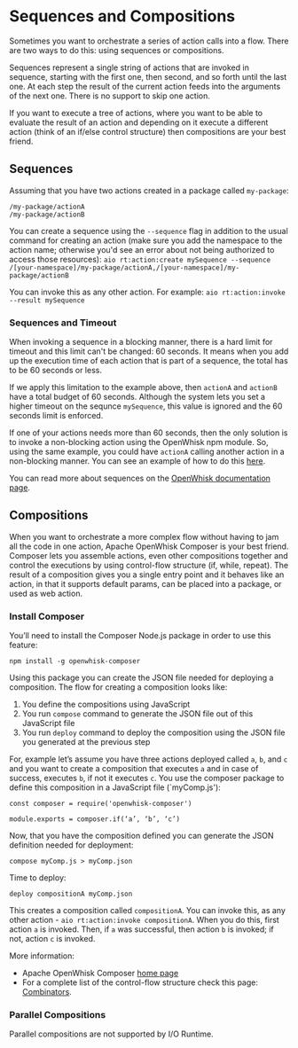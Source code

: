 # Sequences and Compositions

Sometimes you want to orchestrate a series of action calls into a flow. There are two ways to do this: using sequences or compositions.

Sequences represent a single string of actions that are invoked in sequence, starting with the first one, then second, and so forth until the last one. At each step the result of the current action feeds into the arguments of the next one. There is no support to skip one action.

If you want to execute a tree of actions, where you want to be able to evaluate the result of an action and depending on it execute a different action (think of an if/else control structure) then compositions are your best friend.

## Sequences

Assuming that you have two actions created in a package called `my-package`:

```
/my-package/actionA
/my-package/actionB
```

You can create a sequence using the `--sequence` flag in addition to the usual command for creating an action (make sure you add the namespace to the action name; otherwise you'd see an error about not being authorized to access those resources):
`aio rt:action:create mySequence --sequence /[your-namespace]/my-package/actionA,/[your-namespace]/my-package/actionB`

You can invoke this as any other action. For example:
`aio rt:action:invoke --result mySequence`

### Sequences and Timeout

When invoking a sequence in a blocking manner, there is a hard limit for timeout and this limit can't be changed: 60 seconds. It means when you add up the execution time of each action that is part of a sequence, the total has to be 60 seconds or less. 

If we apply this limitation to the example above, then `actionA` and `actionB` have a total budget of 60 seconds. Although the system lets you set a higher timeout on the sequnce `mySequence`, this value is ignored and the 60 seconds limit is enforced.

If one of your actions needs more than 60 seconds, then the only solution is to invoke a non-blocking action using the OpenWhisk npm module. So, using the same example, you could have `actionA` calling another action in a non-blocking manner. You can see an example of how to do this [here](../using/asynchronous-calls.md).

You can read more about sequences on the [OpenWhisk documentation page](https://github.com/apache/incubator-openwhisk/blob/master/docs/actions.md#creating-action-sequences).

## Compositions

When you want to orchestrate a more complex flow without having to jam all the code in one action, Apache OpenWhisk Composer is your best friend. Composer lets you assemble actions, even other compositions together and control the executions by using control-flow structure (if, while, repeat). The result of a composition gives you a single entry point and it behaves like an action, in that it supports default params, can be placed into a package, or used as web action.

### Install Composer

You’ll need to install the Composer Node.js package in order to use this feature:
```
npm install -g openwhisk-composer
```

Using this package you can create the JSON file needed for deploying a composition. The flow for creating a composition looks like:
1.	You define the compositions using JavaScript
2.	You run `compose` command to generate the JSON file out of this JavaScript file
3.	You run `deploy` command to deploy the composition using the JSON file you generated at the previous step

For, example let’s assume you have three actions deployed called `a`, `b`, and `c` and you want to create a composition that executes `a` and in case of success, executes `b`, if not it executes `c`. You use the composer package to define this composition in a JavaScript file (`myComp.js'): 
```
const composer = require('openwhisk-composer')

module.exports = composer.if(‘a’, ‘b’, ‘c’)
```

Now, that you have the composition defined you can generate the JSON definition needed for deployment:
```
compose myComp.js > myComp.json
```

Time to deploy:
```
deploy compositionA myComp.json
```

This creates a composition called `compositionA`. You can invoke this, as any other action - `aio rt:action:invoke compositionA`. When you do this, first action `a` is invoked. Then, if `a` was successful, then action `b` is invoked; if not, action `c` is invoked.

More information:
* Apache OpenWhisk Composer [home page]( https://github.com/apache/incubator-openwhisk-composer)
* For a complete list of the control-flow structure check this page: [Combinators](https://github.com/apache/incubator-openwhisk-composer/blob/master/docs/COMBINATORS.md).

### Parallel Compositions

Parallel compositions are not supported by I/O Runtime.
